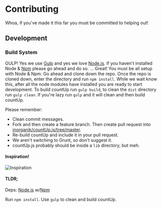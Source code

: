 # Contributing
Whoa, if you've made it this far you must be committed to helping out!

## Development
### Build System
GULP! Yes we use [Gulp][2] and yes we love [Node.js][0]. If you haven't installed Node & [Npm][1] please go ahead and do so. ... Great! You must be all setup with Node & Npm. Go ahead and clone down the repo. Once the repo is cloned down, enter the directory and run `npm install`. While we wait know this, after all the node modules have installed you are ready to start development. To build countUp run `gulp build`, to clean the `dist` directory run `gulp clean`. If you're lazy run `gulp` and it will clean and then build countUp.

Please remember:
- Clean commit messages.
- Fork and then create a feature branch. Then create pull request into [inorganik/countUp.js/tree/master][3].
- Re-build countUp and include it in your pull request.
- We aren't switching to Grunt, so don't suggest it.
- countUp.js probably should be inside a `lib` directory, but meh.

#### Inspiration!
![Inspiration](http://ak-hdl.buzzfed.com/static/2014-03/enhanced/webdr03/31/11/enhanced-5041-1396278170-14.jpg)

#### TLDR;
Deps: [Node.js][0] w/[Npm][1]

Run `npm install`. Use `gulp` to clean and build countUp.

[0]: [//nodejs.org]
[1]: [//npmjs.org]
[2]: [http://gulpjs.com]
[3]: [//github.com/inorganik/countUp.js/tree/master]
